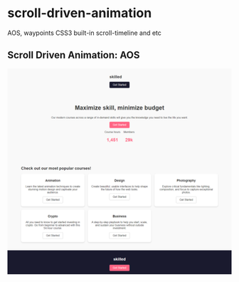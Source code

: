 # scroll-driven-animation

AOS, waypoints CSS3 built-in scroll-timeline and etc

## Scroll Driven Animation: AOS

![screenshot](screencapture-127-0-0-1-8000-index-html-2024-12-05-21_37_13.png)
